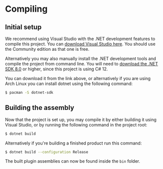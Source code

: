 # Compiling

## Initial setup

We recommend using Visual Studio with the .NET development features to compile this project. You can [download Visual Studio here](https://visualstudio.microsoft.com/downloads/). You should use the Community edition as that one is free.

Alternatively you may also manually install the .NET development tools and compile the project from command line. You will need to [download the .NET SDK 8.0](https://dotnet.microsoft.com/en-us/download/dotnet/8.0) or higher, since this project is using C# 12.

You can download it from the link above, or alternatively if you are using Arch Linux you can install dotnet using the following command:

```sh
$ pacman -S dotnet-sdk
```

## Building the assembly

Now that the project is set up, you may compile it by either building it using Visual Studio, or by running the following command in the project root:

```sh
$ dotnet build
```

Alternatively if you're building a finished product run this command:

```sh
$ dotnet build --configuration Release
```

The built plugin assemblies can now be found inside the `bin` folder.
